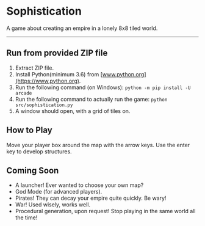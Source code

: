 # Sophistication

A game about creating an empire in a lonely 8x8 tiled world.

---

## Run from provided ZIP file

1. Extract ZIP file.
2. Install Python(minimum 3.6) from [www.python.org](https://www.python.org).
3. Run the following command (on Windows):
    `python -m pip install -U arcade`
4. Run the following command to actually run the game: 
    `python src/sophistication.py`
5. A window should open, with a grid of tiles on.

## How to Play

Move your player box around the map with the arrow keys. Use the enter key to develop structures.

## Coming Soon

- A launcher! Ever wanted to choose your own map?
- God Mode (for advanced players).
- Pirates! They can decay your empire quite quickly. Be wary!
- War! Used wisely, works well.
- Procedural generation, upon request! Stop playing in the same world all the time!
